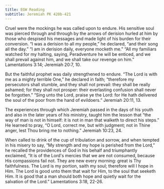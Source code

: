 ```yaml
---
title: EGW Reading
subtitle: Jeremiah PK 420b-421
---
```


Cruel were the mockings he was called upon to endure. His sensitive soul was pierced through and through by the arrows of derision hurled at him by those who despised his messages and made light of his burden for their conversion. “I was a derision to all my people,” he declared, “and their song all the day.” “I am in derision daily, everyone mocketh me.” “All my familiars watched for my halting, saying, Peradventure he will be enticed, and we shall prevail against him, and we shall take our revenge on him.” Lamentations 3:14; Jeremiah 20:7, 10.

But the faithful prophet was daily strengthened to endure. “The Lord is with me as a mighty terrible One,” he declared in faith; “therefore my persecutors shall stumble, and they shall not prevail: they shall be really ashamed; for they shall not prosper: their everlasting confusion shall never be forgotten.” “Sing unto the Lord, praise ye the Lord: for He hath delivered the soul of the poor from the hand of evildoers.” Jeremiah 20:11, 13.

The experiences through which Jeremiah passed in the days of his youth and also in the later years of his ministry, taught him the lesson that “the way of man is not in himself: it is not in man that walketh to direct his steps.” He learned to pray, “O Lord, correct me, but with judgment; not in Thine anger, lest Thou bring me to nothing.” Jeremiah 10:23, 24.

When called to drink of the cup of tribulation and sorrow, and when tempted in his misery to say, “My strength and my hope is perished from the Lord,” he recalled the providences of God in his behalf and triumphantly exclaimed, “It is of the Lord's mercies that we are not consumed, because His compassions fail not. They are new every morning: great is Thy faithfulness. The Lord is my portion, saith my soul; therefore will I hope in Him. The Lord is good unto them that wait for Him, to the soul that seeketh Him. It is good that a man should both hope and quietly wait for the salvation of the Lord.” Lamentations 3:18, 22-26.